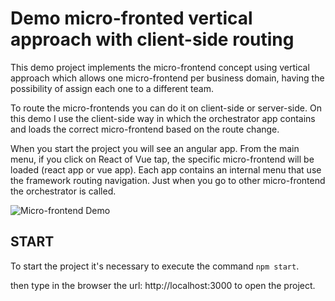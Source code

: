 # Demo micro-fronted vertical approach with client-side routing

This demo project implements the micro-frontend concept using vertical approach which allows one micro-frontend per business domain, having the possibility of assign each one to a different team.

To route the micro-frontends you can do it on client-side or server-side. On this demo I use the client-side way in which the orchestrator app contains and loads the correct micro-frontend based on the route change.

When you start the project you will see an angular app. From the main menu, if you click on React of Vue tap, the specific micro-frontend will be loaded (react app or vue app). Each app contains an internal menu that use the framework routing navigation. Just when you go to other micro-frontend the orchestrator is called.

![Micro-frontend Demo](https://github.com/yduartep/demo-v-microfronted-html-entrypoint/blob/master/micro-frontend-vertical-demo.gif)

## START

To start the project it's necessary to execute the command `npm start`.

then type in the browser the url: http://localhost:3000 to open the project.
